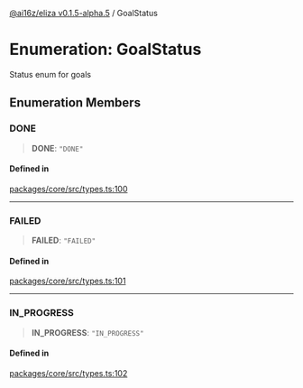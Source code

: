 [@ai16z/eliza v0.1.5-alpha.5](../index.md) / GoalStatus

# Enumeration: GoalStatus

Status enum for goals

## Enumeration Members

### DONE

> **DONE**: `"DONE"`

#### Defined in

[packages/core/src/types.ts:100](https://github.com/solana-autonomous-agents/Miraya/blob/main/packages/core/src/types.ts#L100)

***

### FAILED

> **FAILED**: `"FAILED"`

#### Defined in

[packages/core/src/types.ts:101](https://github.com/solana-autonomous-agents/Miraya/blob/main/packages/core/src/types.ts#L101)

***

### IN\_PROGRESS

> **IN\_PROGRESS**: `"IN_PROGRESS"`

#### Defined in

[packages/core/src/types.ts:102](https://github.com/solana-autonomous-agents/Miraya/blob/main/packages/core/src/types.ts#L102)
